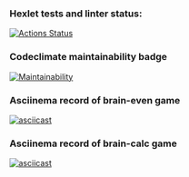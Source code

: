 ### Hexlet tests and linter status:
[![Actions Status](https://github.com/yudzhum/python-project-49/workflows/hexlet-check/badge.svg)](https://github.com/yudzhum/python-project-49/actions)

### Codeclimate maintainability badge
[![Maintainability](https://api.codeclimate.com/v1/badges/db026f4978b5fdc6577c/maintainability)](https://codeclimate.com/github/yudzhum/python-project-49/maintainability)

### Asciinema record of brain-even game
[![asciicast](https://asciinema.org/a/CKOY8LuDlKQ8kyG2b8ldIfodi.svg)](https://asciinema.org/a/CKOY8LuDlKQ8kyG2b8ldIfodi)

### Asciinema record of brain-calc game
[![asciicast](https://asciinema.org/a/HVNFkliwzka0VnSVvm8nkAkXU.svg)](https://asciinema.org/a/HVNFkliwzka0VnSVvm8nkAkXU)

